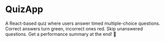 # QuizApp
A React-based quiz where users answer timed multiple-choice questions. Correct answers turn green, incorrect ones red. Skip unanswered questions. Get a performance summary at the end! 🚀
